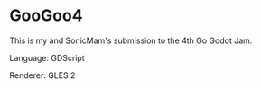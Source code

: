 # GooGoo4
This is my and SonicMam's submission to the 4th Go Godot Jam.

Language: GDScript

Renderer: GLES 2
